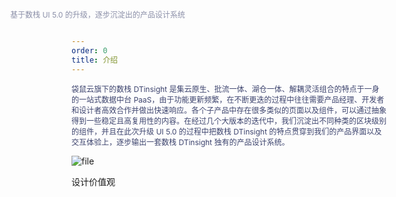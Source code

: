 ```yaml
---
order: 0
title: 介绍
---
```


<p style="position: absolute;top:5px;left:130px"><span style="color:#8B8FA8;font-size: 12px">基于数栈 UI 5.0 的升级，逐步沉淀出的产品设计系统</span></p>

<p style="font-size: 12px;color: #3D446E">袋鼠云旗下的数栈 DTinsight 是集云原生、批流一体、湖仓一体、解耦灵活组合的特点于一身的一站式数据中台 PaaS，由于功能更新频繁，在不断更迭的过程中往往需要产品经理、开发者和设计者高效合作并做出快速响应。各个子产品中存在很多类似的页面以及组件，可以通过抽象得到一些稳定且高复用性的内容。在经过几个大版本的迭代中，我们沉淀出不同种类的区块级别的组件，并且在此次升级 UI 5.0 的过程中把数栈 DTinsight 的特点贯穿到我们的产品界面以及交互体验上，逐步输出一套数栈 DTinsight 独有的产品设计系统。</p>

![file](http://image.openwrite.cn/26948_8A79500255C24ACFB64F0B00DFC86415)

<p>设计价值观</p>
